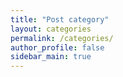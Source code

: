 ```yaml
---
title: "Post category"
layout: categories
permalink: /categories/
author_profile: false
sidebar_main: true
---
```


